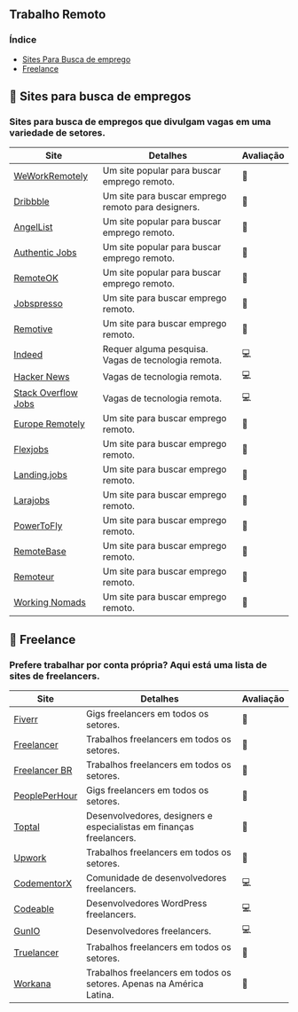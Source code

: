 ## Trabalho Remoto

### Índice

- [Sites Para Busca de emprego](#-sites-para-busca-de-empregos)
- [Freelance](#-freelance)

## 📌 Sites para busca de empregos

### Sites para busca de empregos que divulgam vagas em uma variedade de setores.

| Site                                                                                                | Detalhes                                            | Avaliação |
| --------------------------------------------------------------------------------------------------- | --------------------------------------------------- | --------- |
| <a href="https://weworkremotely.com/" target="_blank">WeWorkRemotely</a>                            | Um site popular para buscar emprego remoto.         | 🌟        |
| <a href="https://dribbble.com/jobs" target="_blank">Dribbble</a>                                    | Um site para buscar emprego remoto para designers.  | 🎨        |
| <a href="https://www.angellist.com/careers" target="_blank">AngelList</a>                           | Um site popular para buscar emprego remoto.         | 🌟        |
| <a href="https://authenticjobs.com/" target="_blank">Authentic Jobs</a>                             | Um site popular para buscar emprego remoto.         | 🌟        |
| <a href="https://remoteok.com/" target="_blank">RemoteOK</a>                                        | Um site popular para buscar emprego remoto.         | 🌟        |
| <a href="https://jobspresso.co/" target="_blank">Jobspresso</a>                                     | Um site para buscar emprego remoto.                 | 🌟        |
| <a href="https://remotive.com/" target="_blank">Remotive</a>                                        | Um site para buscar emprego remoto.                 | 🌟        |
| <a href="https://br.indeed.com/?r=us" target="_blank">Indeed</a>                                    | Requer alguma pesquisa. Vagas de tecnologia remota. | 💻        |
| <a href="https://news.ycombinator.com/jobs" target="_blank">Hacker News</a>                         | Vagas de tecnologia remota.                         | 💻        |
| <a href="https://stackoverflow.co/company/work-here/" target="_blank">Stack Overflow Jobs</a>       | Vagas de tecnologia remota.                         | 💻        |
| <a href="https://euremotejobs.com/" target="_blank">Europe Remotely</a>                             | Um site para buscar emprego remoto.                 | 🌟        |
| <a href="https://www.flexjobs.com/" target="_blank">Flexjobs</a>                                    | Um site para buscar emprego remoto.                 | 🌟        |
| <a href="https://landing.jobs/jobs?hd=false&t_co=false&t_st=false" target="_blank">Landing.jobs</a> | Um site para buscar emprego remoto.                 | 🌟        |
| <a href="https://larajobs.com/" target="_blank">Larajobs</a>                                        | Um site para buscar emprego remoto.                 | 🌟        |
| <a href="https://powertofly.com/" target="_blank">PowerToFly</a>                                    | Um site para buscar emprego remoto.                 | 🌟        |
| <a href="https://remotebase.com/" target="_blank">RemoteBase</a>                                    | Um site para buscar emprego remoto.                 | 🌟        |
| <a href="https://newsletter.remoteur.com/" target="_blank">Remoteur</a>                             | Um site para buscar emprego remoto.                 | 🌟        |
| <a href="https://www.workingnomads.com/jobs" target="_blank">Working Nomads</a>                     | Um site para buscar emprego remoto.                 | 🌟        |

## 🔨 Freelance

### Prefere trabalhar por conta própria? Aqui está uma lista de sites de freelancers.

| Site                                                                        | Detalhes                                                             | Avaliação |
| --------------------------------------------------------------------------- | -------------------------------------------------------------------- | --------- |
| <a href="https://www.fiverr.com/" target="\_blank">Fiverr</a>               | Gigs freelancers em todos os setores.                                | 🌟        |
| <a href="https://freelancer.com/" target="\_blank">Freelancer</a>        | Trabalhos freelancers em todos os setores.                           | 🌟        |
| <a href="https://freelancer.com.br/" target="\_blank">Freelancer BR</a>     | Trabalhos freelancers em todos os setores.                           | 🌟        |
| <a href="https://www.peopleperhour.com/" target="\_blank">PeoplePerHour</a> | Gigs freelancers em todos os setores.                                | 🌟        |
| <a href="https://www.toptal.com/" target="\_blank">Toptal</a>               | Desenvolvedores, designers e especialistas em finanças freelancers.  | 🌟        |
| <a href="https://www.upwork.com/" target="\_blank">Upwork</a>               | Trabalhos freelancers em todos os setores.                           | 🌟        |
| <a href="https://www.codementor.io/" target="\_blank">CodementorX</a>       | Comunidade de desenvolvedores freelancers.                           | 💻        |
| <a href="https://www.codeable.io/" target="\_blank">Codeable</a>            | Desenvolvedores WordPress freelancers.                               | 💻        |
| <a href="https://gun.io/" target="\_blank">GunIO</a>                        | Desenvolvedores freelancers.                                         | 💻        |
| <a href="https://www.truelancer.com/" target="\_blank">Truelancer</a>       | Trabalhos freelancers em todos os setores.                           | 🌟        |
| [Workana](https://www.workana.com/)                                         | Trabalhos freelancers em todos os setores. Apenas na América Latina. | 🌟        |
